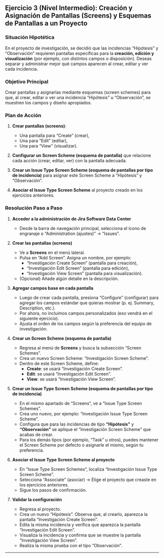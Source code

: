 ## **Ejercicio 3 (Nivel Intermedio): Creación y Asignación de Pantallas (Screens) y Esquemas de Pantallas a un Proyecto**

### **Situación Hipotética**

En el proyecto de investigación, se decidió que las incidencias “Hipótesis” y “Observación” requieren pantallas específicas para la **creación, edición y visualización** (por ejemplo, con distintos campos o disposición). Deseas separar y administrar mejor qué campos aparecen al crear, editar y ver cada incidencia.

### **Objetivo Principal**

Crear pantallas y asignarlas mediante esquemas (screen schemes) para que, al crear, editar o ver una incidencia “Hipótesis” u “Observación”, se muestren los campos y diseño apropiados.

### **Plan de Acción**

1. **Crear pantallas (screens)**:

   * Una pantalla para “Create” (crear),  
   * Una para “Edit” (editar),  
   * Una para “View” (visualizar).  
2. **Configurar un Screen Scheme (esquema de pantalla)** que relacione cada acción (crear, editar, ver) con la pantalla adecuada.

3. **Crear un Issue Type Screen Scheme (esquema de pantallas por tipo de incidencia)** para asignar este Screen Scheme a “Hipótesis” y “Observación”.

4. **Asociar el Issue Type Screen Scheme** al proyecto creado en los ejercicios anteriores.

### **Resolución Paso a Paso**

1. **Acceder a la administración de Jira Software Data Center**

   * Desde la barra de navegación principal, selecciona el ícono de engranaje o “Administration (ajustes)” → “Issues”.  
2. **Crear las pantallas (screens)**

   * Ve a **Screens** en el menú lateral.  
   * Pulsa en “Add Screen”. Asigna un nombre, por ejemplo:  
     * “Investigación Create Screen” (pantalla para creación),  
     * “Investigación Edit Screen” (pantalla para edición),  
     * “Investigación View Screen” (pantalla para visualización).  
   * (Opcional) Añade algún detalle en la descripción.  
3. **Agregar campos base en cada pantalla**

   * Luego de crear cada pantalla, presiona “Configure” (configurar) para agregar los campos estándar que quieras mostrar (p. ej. Summary, Description, etc.).  
   * Por ahora, no incluimos campos personalizados (eso vendrá en el siguiente ejercicio).  
   * Ajusta el orden de los campos según la preferencia del equipo de investigación.  
4. **Crear un Screen Scheme (esquema de pantalla)**

   * Regresa al menú de **Screens** y busca la subsección “Screen Schemes”.  
   * Crea un nuevo Screen Scheme: “Investigación Screen Scheme”.  
   * Dentro de este Screen Scheme, define:  
     * **Create**: se usará “Investigación Create Screen”.  
     * **Edit**: se usará “Investigación Edit Screen”.  
     * **View**: se usará “Investigación View Screen”.  
5. **Crear un Issue Type Screen Scheme (esquema de pantallas por tipo de incidencia)**

   * En el mismo apartado de “Screens”, ve a “Issue Type Screen Schemes”.  
   * Crea uno nuevo, por ejemplo: “Investigación Issue Type Screen Scheme”.  
   * Configura que para las incidencias de tipo **“Hipótesis”** y **“Observación”** se aplique el “Investigación Screen Scheme” que acabas de crear.  
   * Para los demás tipos (por ejemplo, “Task” u otros), puedes mantener el Screen Scheme por defecto o asignarle el mismo, según tu preferencia.  
6. **Asociar el Issue Type Screen Scheme al proyecto**

   * En “Issue Type Screen Schemes”, localiza “Investigación Issue Type Screen Scheme”.  
   * Selecciona “Associate” (asociar) → Elige el proyecto que creaste en los ejercicios anteriores.  
   * Sigue los pasos de confirmación.  
7. **Validar la configuración**

   * Regresa al proyecto.  
   * Crea un nuevo “Hipótesis”. Observa que, al crearlo, aparezca la pantalla “Investigación Create Screen”.  
   * Edita la misma incidencia y verifica que aparezca la pantalla “Investigación Edit Screen”.  
   * Visualiza la incidencia y confirma que se muestre la pantalla “Investigación View Screen”.  
   * Realiza la misma prueba con el tipo “Observación”.
---